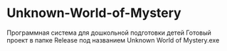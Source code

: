 # Unknown-World-of-Mystery
Программная система для дошкольной подготовки детей
Готовый проект в папке Release под названием Unknown World of Mystery.exe
